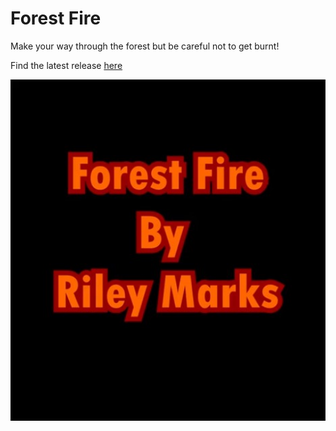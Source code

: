 # Forest Fire

Make your way through the forest but be careful not to get burnt! 

Find the latest release [here](https://github.com/MarkseyVR/ForestFireRiley/releases/tag/v1.0.0)


 [<img src="https://github.com/MarkseyVR/ForestFireRiley/blob/master/Readmeimages/Youtubelinkimage.jpg" width="750" height="" />](https://www.youtube.com/shorts/tAk9CcNDo2E)
